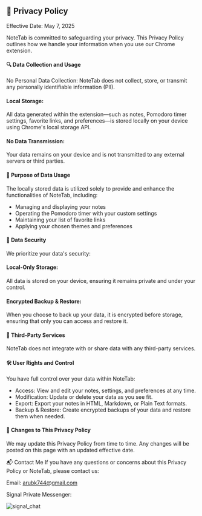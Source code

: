 ## 📄 Privacy Policy
Effective Date: May 7, 2025

NoteTab is committed to safeguarding your privacy. This Privacy Policy outlines how we handle your information when you use our Chrome extension.

#### 🔍 Data Collection and Usage
No Personal Data Collection:
NoteTab does not collect, store, or transmit any personally identifiable information (PII).

#### Local Storage:
All data generated within the extension—such as notes, Pomodoro timer settings, favorite links, and preferences—is stored locally on your device using Chrome's local storage API.

#### No Data Transmission:
Your data remains on your device and is not transmitted to any external servers or third parties.

#### 🎯 Purpose of Data Usage
The locally stored data is utilized solely to provide and enhance the functionalities of NoteTab, including:
- Managing and displaying your notes
- Operating the Pomodoro timer with your custom settings
- Maintaining your list of favorite links
- Applying your chosen themes and preferences

#### 🔐 Data Security
We prioritize your data's security:

#### Local-Only Storage:
All data is stored on your device, ensuring it remains private and under your control.

#### Encrypted Backup & Restore:
When you choose to back up your data, it is encrypted before storage, ensuring that only you can access and restore it.

#### 🤝 Third-Party Services
NoteTab does not integrate with or share data with any third-party services.

#### 🛠️ User Rights and Control
You have full control over your data within NoteTab:

- Access: View and edit your notes, settings, and preferences at any time.
- Modification: Update or delete your data as you see fit.
- Export: Export your notes in HTML, Markdown, or Plain Text formats.
- Backup & Restore: Create encrypted backups of your data and restore them when needed.

#### 🔄 Changes to This Privacy Policy
We may update this Privacy Policy from time to time. Any changes will be posted on this page with an updated effective date.

📬 Contact Me
If you have any questions or concerns about this Privacy Policy or NoteTab, please contact us:

Email: arubk744@gmail.com

Signal Private Messenger:

![signal_chat](https://github.com/user-attachments/assets/f87f8034-8163-472a-972f-84ee0684b076)


